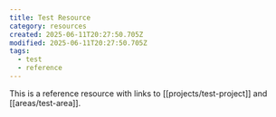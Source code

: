 ```yaml
---
title: Test Resource
category: resources
created: 2025-06-11T20:27:50.705Z
modified: 2025-06-11T20:27:50.705Z
tags:
  - test
  - reference
---
```


This is a reference resource with links to [[projects/test-project]] and [[areas/test-area]].
